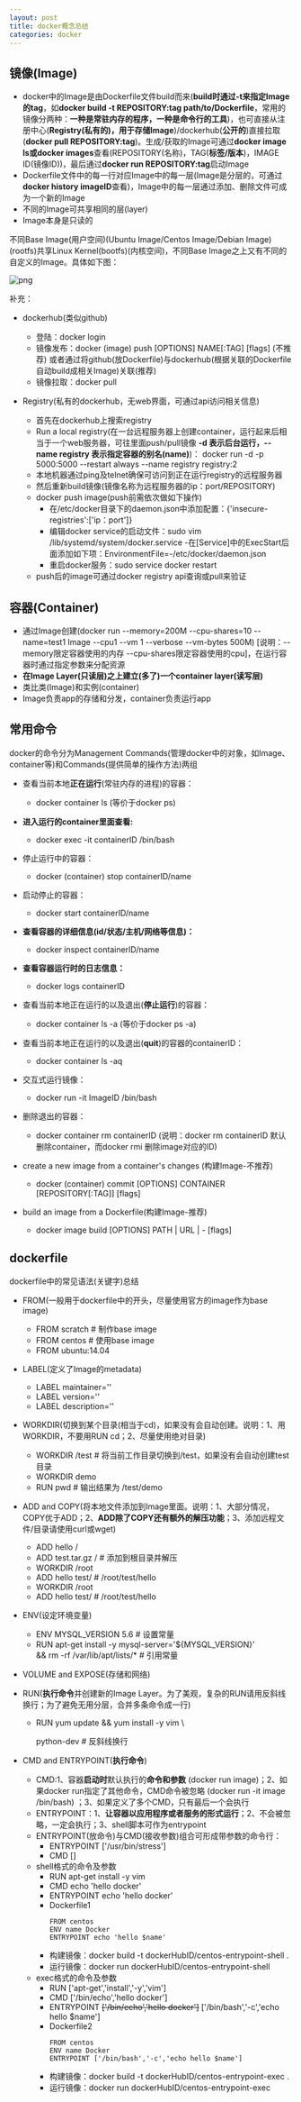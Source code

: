 ```yaml
---
layout: post
title: docker概念总结
categories: docker
---
```


## 镜像(Image)
- docker中的Image是由Dockerfile文件build而来(**build时通过-t来指定Image的tag**，如**docker build -t REPOSITORY:tag path/to/Dockerfile**，常用的镜像分两种：**一种是常驻内存的程序，一种是命令行的工具**)，也可直接从注册中心(**Registry(私有的)，用于存储Image**)/dockerhub(**公开的**)直接拉取(**docker pull REPOSITORY:tag**)。生成/获取的Image可通过**docker image ls或docker images**查看(REPOSITORY(名称)，TAG(**标签/版本**)，IMAGE ID(镜像ID))，最后通过**docker run REPOSITORY:tag**启动Image
- Dockerfile文件中的每一行对应Image中的每一层(Image是分层的，可通过**docker history imageID**查看)，Image中的每一层通过添加、删除文件可成为一个新的Image
- 不同的Image可共享相同的层(layer)
- Image本身是只读的

不同Base Image(用户空间)(Ubuntu Image/Centos Image/Debian Image)(rootfs)共享Linux Kernel(bootfs)(内核空间)，不同Base Image之上又有不同的自定义的Image。具体如下图：

![png](/assets/images/vm/docker-01.png)


补充：
- dockerhub(类似github)
    - 登陆：docker login
    - 镜像发布：docker (image) push [OPTIONS] NAME[:TAG] [flags] (不推荐) 或者通过将github(放Dockerfile)与dockerhub(根据关联的Dockerfile自动build成相关Image)关联(推荐)
    - 镜像拉取：docker pull 
    
- Registry(私有的dockerhub，无web界面，可通过api访问相关信息)
    - 首先在dockerhub上搜索registry
    - Run a local registry(在一台远程服务器上创建container，运行起来后相当于一个web服务器，可往里面push/pull镜像 **-d 表示后台运行，--name registry 表示指定容器的别名(name)**)： docker run -d -p 5000:5000 --restart always --name registry registry:2
    - 本地机器通过ping及telnet确保可访问到正在运行registry的远程服务器
    - 然后重新build镜像(镜像名称为远程服务器的ip：port/REPOSITORY)
    - docker push image(push前需依次做如下操作)
        - 在/etc/docker目录下的daemon.json中添加配置：{'insecure-registries':['ip：port']}
        - 编辑docker service的启动文件：sudo vim /lib/systemd/system/docker.service
            -在[Service]中的ExecStart后面添加如下项：EnvironmentFile=-/etc/docker/daemon.json
         - 重启docker服务：sudo service docker restart
    - push后的image可通过docker registry api查询或pull来验证



## 容器(Container)
- 通过Image创建(docker run --memory=200M --cpu-shares=10 --name=test1 Image --cpu1 --vm 1 --verbose --vm-bytes 500M) [说明：--memory限定容器使用的内存 --cpu-shares限定容器使用的cpu]，在运行容器时通过指定参数来分配资源
- **在Image Layer(只读层)之上建立(多了)一个container layer(读写层)**
- 类比类(Image)和实例(container)
- Image负责app的存储和分发，container负责运行app

## 常用命令
docker的命令分为Management Commands(管理docker中的对象，如Image、container等)和Commands(提供简单的操作方法)两组
- 查看当前本地**正在运行**(常驻内存的进程)的容器：
    - docker container ls (等价于docker ps) 
    
- **进入运行的container里面查看:**
    - docker exec -it containerID /bin/bash

- 停止运行中的容器：
    - docker (container) stop containerID/name
    
- 启动停止的容器：
    - docker start containerID/name
    
- **查看容器的详细信息(id/状态/主机/网络等信息)：**
    - docker inspect containerID/name  
    
- **查看容器运行时的日志信息：**
    - docker logs containerID      
    
- 查看当前本地正在运行的以及退出(**停止运行**)的容器：
    - docker container ls -a (等价于docker ps -a)

- 查看当前本地正在运行的以及退出(**quit**)的容器的containerID：
    - docker container ls -aq 

- 交互式运行镜像：
    - docker run -it ImageID /bin/bash

- 删除退出的容器：
    - docker container rm containerID (说明：docker rm containerID 默认删除container，而docker rmi 删除image对应的ID)

- create a new image from a container's changes (构建Image-不推荐)
    - docker (container) commit [OPTIONS] CONTAINER [REPOSITORY[:TAG]] [flags]
    
- build an image from a Dockerfile(构建Image-推荐)
    - docker image build [OPTIONS] PATH \| URL \| - [flags]

## dockerfile
dockerfile中的常见语法(关键字)总结
- FROM(一般用于dockerfile中的开头，尽量使用官方的image作为base image)
    - FROM scratch # 制作base image
    - FROM centos # 使用base image
    - FROM ubuntu:14.04
    
- LABEL(定义了Image的metadata)
    - LABEL maintainer=''
    - LABEL version=''
    - LABEL description=''
        
- WORKDIR(切换到某个目录(相当于cd)，如果没有会自动创建。说明：1、用WORKDIR，不要用RUN cd；2、尽量使用绝对目录)
    - WORKDIR /test # 将当前工作目录切换到/test，如果没有会自动创建test目录
    - WORKDIR demo
    - RUN pwd # 输出结果为 /test/demo
    
- ADD and COPY(将本地文件添加到Image里面。说明：1、大部分情况，COPY优于ADD；2、**ADD除了COPY还有额外的解压功能**；3、添加远程文件/目录请使用curl或wget)
    - ADD hello /
    - ADD test.tar.gz / # 添加到根目录并解压
    - WORKDIR /root
    - ADD hello test/ # /root/test/hello
    - WORKDIR /root
    - ADD hello test/ # /root/test/hello
   
- ENV(设定环境变量)    
    - ENV MYSQL_VERSION 5.6 # 设置常量
    - RUN apt-get install -y mysql-server='${MYSQL_VERSION}' \
        && rm -rf /var/lib/apt/lists/* # 引用常量
        
- VOLUME and EXPOSE(存储和网络)


- RUN(**执行命令**并创建新的Image Layer。为了美观，复杂的RUN请用反斜线换行；为了避免无用分层，合并多条命令成一行)
    - RUN yum update && yum install -y vim \
    
        python-dev # 反斜线换行
        
- CMD and ENTRYPOINT(**执行命令**)
    - CMD:1、容器**启动时**默认执行的**命令和参数** (docker run image)；2、如果docker run指定了其他命令，CMD命令被忽略 (docker run -it image /bin/bash) ；3、如果定义了多个CMD，只有最后一个会执行
    - ENTRYPOINT：1、**让容器以应用程序或者服务的形式运行**；2、不会被忽略，一定会执行；3、shell脚本可作为entrypoint
    - ENTRYPOINT(放命令)与CMD(接收参数)组合可形成带参数的命令行：
        - ENTRYPOINT ['/usr/bin/stress']
        - CMD []
    - shell格式的命令及参数
        - RUN apt-get install -y vim
        - CMD echo 'hello docker'
        - ENTRYPOINT echo 'hello docker'
        - Dockerfile1
            ```
            FROM centos
            ENV name Docker
            ENTRYPOINT echo 'hello $name'
            ```
        - 构建镜像：docker build -t dockerHubID/centos-entrypoint-shell .    
        - 运行镜像：docker run dockerHubID/centos-entrypoint-shell
    - exec格式的命令及参数
        - RUN ['apt-get','install','-y','vim']
        - CMD ['/bin/echo','hello docker']
        - ENTRYPOINT ~~['/bin/echo','hello docker']~~  ['/bin/bash','-c','echo hello $name']
        - Dockerfile2
            ```
            FROM centos
            ENV name Docker
            ENTRYPOINT ['/bin/bash','-c','echo hello $name']
            ``` 
        - 构建镜像：docker build -t dockerHubID/centos-entrypoint-exec .    
        - 运行镜像：docker run dockerHubID/centos-entrypoint-exec